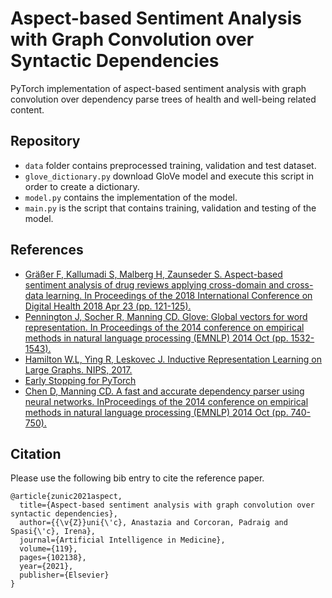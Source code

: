 # Aspect-based Sentiment Analysis with Graph Convolution over Syntactic Dependencies
PyTorch implementation of aspect-based sentiment analysis with graph convolution over dependency parse trees of health and well-being related content.

## Repository
* `data` folder contains preprocessed training, validation and test dataset.
*  `glove_dictionary.py` download GloVe model and execute this script in order to create a dictionary.
* `model.py` contains the implementation of the model.
* `main.py` is the script that contains training, validation and testing of the model.

## References
* [Gräßer F, Kallumadi S, Malberg H, Zaunseder S. Aspect-based sentiment analysis of drug reviews applying cross-domain and cross-data learning. In Proceedings of the 2018 International Conference on Digital Health 2018 Apr 23 (pp. 121-125).](https://archive.ics.uci.edu/ml/datasets/Drug+Review+Dataset+%28Drugs.com%29)
* [Pennington J, Socher R, Manning CD. Glove: Global vectors for word representation. In Proceedings of the 2014 conference on empirical methods in natural language processing (EMNLP) 2014 Oct (pp. 1532-1543).](https://www.aclweb.org/anthology/D14-1162.pdf)
* [Hamilton W.L, Ying R, Leskovec J. Inductive Representation Learning on Large Graphs. NIPS, 2017.](https://papers.nips.cc/paper/2017/file/5dd9db5e033da9c6fb5ba83c7a7ebea9-Paper.pdf)
* [Early Stopping for PyTorch](https://github.com/Bjarten/early-stopping-pytorch)
* [Chen D, Manning CD. A fast and accurate dependency parser using neural networks. InProceedings of the 2014 conference on empirical methods in natural language processing (EMNLP) 2014 Oct (pp. 740-750).](https://www.aclweb.org/anthology/D14-1082.pdf)


## Citation
Please use the following bib entry to cite the reference paper.
```
@article{zunic2021aspect,
  title={Aspect-based sentiment analysis with graph convolution over syntactic dependencies},
  author={{\v{Z}}uni{\'c}, Anastazia and Corcoran, Padraig and Spasi{\'c}, Irena},
  journal={Artificial Intelligence in Medicine},
  volume={119},
  pages={102138},
  year={2021},
  publisher={Elsevier}
}
```

